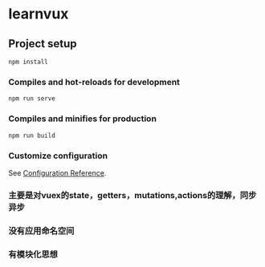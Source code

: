 # learnvux

## Project setup
```
npm install
```

### Compiles and hot-reloads for development
```
npm run serve
```

### Compiles and minifies for production
```
npm run build
```

### Customize configuration
See [Configuration Reference](https://cli.vuejs.org/config/).

### 主要是对vuex的state，getters，mutations,actions的理解，同步异步

### 没有应用命名空间

### 有模块化思想
